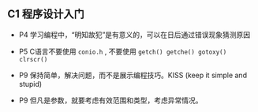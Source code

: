 
## C1 程序设计入门

- P4 学习编程中，“明知故犯”是有意义的，可以在日后通过错误现象猜测原因

- P5 C语言不要使用 `conio.h` , 不要使用 `getch() getche() gotoxy() clrscr()`

- P9 保持简单，解决问题，而不是展示编程技巧。KISS (keep it simple and stupid)

- P9 但凡是参数，就要考虑有效范围和类型，考虑异常情况。
